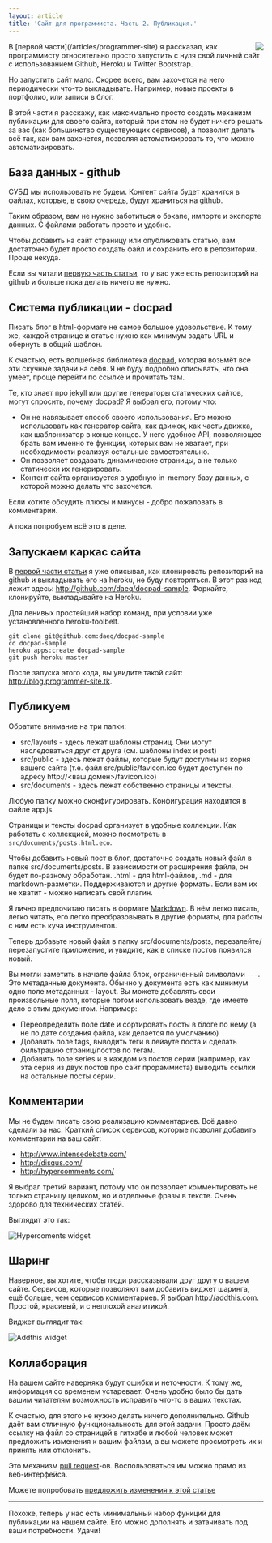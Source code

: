 ```yaml
---
layout: article
title: 'Сайт для программиста. Часть 2. Публикация.'
---
```


<img src="http://daeq.ru/img/articles/programmer-site/logo.png" align="right"/>
В [первой части](/articles/programmer-site) я рассказал, как программисту относительно просто запустить с нуля свой личный сайт с использованием Github, Heroku и Twitter Bootstrap.

Но запустить сайт мало. Скорее всего, вам захочется на него периодически что-то выкладывать. Например, новые проекты в портфолио, или записи в блог.

В этой части я расскажу, как максимально просто создать механизм публикации для своего сайта, который при этом не будет ничего решать за вас (как большинство существующих сервисов), а позволит делать всё так, как вам захочется, позволяя автоматизировать то, что можно автоматизировать.

База данных - github
---------------------

СУБД мы использовать не будем. Контент сайта будет хранится в файлах, которые, в свою очередь, будут храниться на github.

Таким образом, вам не нужно заботиться о бэкапе, импорте и экспорте данных. С файлами работать просто и удобно.

Чтобы добавить на сайт страницу или опубликовать статью, вам достаточно будет просто создать файл и сохранить его в репозитории. Проще некуда.

Если вы читали [первую часть статьи](/articles/programmer-site), то у вас уже есть репозиторий на github и больше пока делать ничего не нужно.

Система публикации - docpad
---------------------------

Писать блог в html-формате не самое большое удовольствие. К тому же, каждой странице и статье нужно как минимум задать URL и обернуть в общий шаблон.

К счастью, есть волшебная библиотека [docpad](http://docpad.org), которая возьмёт все эти скучные задачи на себя. Я не буду подробно описывать, что она умеет, проще перейти по ссылке и прочитать там.

Те, кто знает про jekyll или другие генераторы статических сайтов, могут спросить, почему docpad? Я выбрал его, потому что:

* Он не навязывает способ своего использования. Его можно использовать как генератор сайта, как движок, как часть движка, как шаблонизатор в конце концов. У него удобное API, позволяющее брать вам именно те функции, которых вам не хватает, при необходимости реализуя остальные самостоятельно.
* Он позволяет создавать динамические страницы, а не только статически их генерировать.
* Контент сайта организуется в удобную in-memory базу данных, с которой можно делать что захочется.

Если хотите обсудить плюсы и минусы - добро пожаловать в комментарии.

А пока попробуем всё это в деле.

Запускаем каркас сайта
----------------------

В [первой части статьи](/articles/programmer-site) я уже описывал, как клонировать репозиторий на github и выкладывать его на heroku, не буду повторяться. В этот раз код лежит здесь: <http://github.com/daeq/docpad-sample>. Форкайте, клонируйте, выкладывайте на Heroku.

Для ленивых простейший набор команд, при условии уже установленного heroku-toolbelt.

```
git clone git@github.com:daeq/docpad-sample
cd docpad-sample
heroku apps:create docpad-sample
git push heroku master
```

После запуска этого кода, вы увидите такой сайт: <http://blog.programmer-site.tk>.


Публикуем
---------

Обратите внимание на три папки:

* src/layouts - здесь лежат шаблоны страниц. Они могут наследоваться друг от друга (см. шаблоны index и post)
* src/public - здесь лежат файлы, которые будут доступны из корня вашего сайта (т.е. файл src/public/favicon.ico будет доступен по адресу http://<ваш домен>/favicon.ico)
* src/documents - здесь лежат собственно страницы и тексты.

Любую папку можно сконфигурировать. Конфигурация находится в файле app.js.

Страницы и тексты docpad организует в удобные коллекции. Как работать с коллекцией, можно посмотреть в `src/documents/posts.html.eco`.

Чтобы добавить новый пост в блог, достаточно создать новый файл в папке src/documents/posts. В зависимости от расширения файла, он будет по-разному обработан. .html - для html-файлов, .md - для markdown-разметки. Поддерживаются и другие форматы. Если вам их не хватит - можно написать свой плагин.

Я лично предпочитаю писать в формате [Markdown](http://daringfireball.net/projects/markdown/). В нём легко писать, легко читать, его легко преобразовывать в другие форматы, для работы с ним есть куча инструментов.

Теперь добавьте новый файл в папку src/documents/posts, перезалейте/перезапустите приложение, и увидите, как в списке постов появился новый.

Вы могли заметить в начале файла блок, ограниченный символами `---`. Это метаданные документа. Обычно у документа есть как минимум одно поле метаданных - layout. Вы можете добавлять свои произвольные поля, которые потом использовать везде, где имеете дело с этим документом. Например:

* Переопределить поле date и сортировать посты в блоге по нему (а не по дате создания файла, как делается по умолчанию)
* Добавить поле tags, выводить теги в лейауте поста и сделать фильтрацию страниц/постов по тегам.
* Добавить поле series и в каждом из постов серии (например, как эта серия из двух постов про сайт прораммиста) выводить ссылки на остальные посты серии.

Комментарии
-----------

Мы не будем писать свою реализацию комментариев. Всё давно сделали за нас. Краткий список сервисов, которые позволят добавить комментарии на ваш сайт:

* <http://www.intensedebate.com/>
* <http://disqus.com/>
* <http://hypercomments.com/>

Я выбрал третий вариант, потому что он позволяет комментировать не только страницу целиком, но и отдельные фразы в тексте. Очень здорово для технических статей.

Выглядит это так:

![Hypercoments widget](http://daeq.ru/img/articles/programmer-site-2/hypercomments.png)

Шаринг
------

Наверное, вы хотите, чтобы люди рассказывали друг другу о вашем сайте. Сервисов, которые позволяют вам добавить виджет шаринга, ещё больше, чем сервисов комментариев. Я выбрал http://addthis.com. Простой, красивый, и с неплохой аналитикой.

Виджет выглядит так:

![Addthis widget](http://daeq.ru/img/articles/programmer-site-2/addthis.png)

Коллаборация
------------

На вашем сайте наверняка будут ошибки и неточности. К тому же, информация со временем устаревает. Очень удобно было бы дать вашим читателям возможность исправить что-то в ваших текстах.

К счастью, для этого не нужно делать ничего дополнительно. Github даёт вам отличную функциональность для этой задачи. Просто даём ссылку на файл со страницей в гитхабе и любой человек может предложить изменения к вашим файлам, а вы можете просмотреть их и принять или отклонить. 

Это механизм [pull request](https://help.github.com/articles/using-pull-requests)-ов. Воспользоваться им можно прямо из веб-интерфейса.

Можете попробовать [предложить изменения к этой статье](https://github.com/daeq/daeq.ru/blob/master/src/documents/articles/programmer-site-2.html.md)

-----------
Похоже, теперь у нас есть минимальный набор функций для публикации на нашем сайте. Его можно дополнять и затачивать под ваши потребности. Удачи!